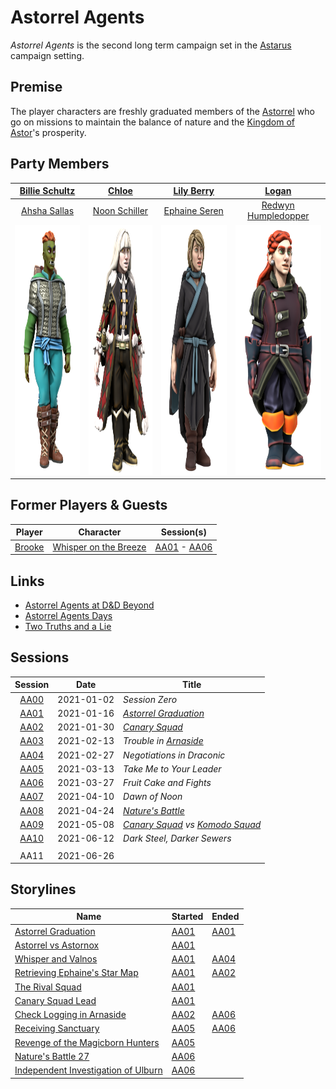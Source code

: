 # Astorrel Agents

*Astorrel Agents* is the second long term campaign set in the [Astarus](../planes/astarus.md) campaign setting.

## Premise

The player characters are freshly graduated members of the [Astorrel](../organisations/astorrel/astorrel.md) who go on missions to maintain the balance of nature and the [Kingdom of Astor](../civilisations/kingdom-of-astor/kingdom-of-astor.md)'s prosperity.

## Party Members

| [Billie Schultz](../players/billie-schultz.md) | [Chloe](../players/chloe.md) | [Lily Berry](../players/lily-berry.md) | [Logan](../players/logan.md) |
|:---:|:---:|:---:|:---:|
| [Ahsha Sallas](../characters/ahsha-sallas.md) | [Noon Schiller](../characters/noon-schiller.md) | [Ephaine Seren](../characters/ephaine-seren.md) | [Redwyn Humpledopper](../characters/redwyn-humpledopper.md) |
| <img src="https://raw.githubusercontent.com/jesskelsall/astarus-images/main/people/portraits/b0b553e82a907ff3.png" height="400" /> | <img src="https://raw.githubusercontent.com/jesskelsall/astarus-images/main/people/portraits/ec514d55f424de69.png" height="400" /> | <img src="https://raw.githubusercontent.com/jesskelsall/astarus-images/main/people/portraits/3840bf1d6c005683.png" height="400" /> | <img src="https://raw.githubusercontent.com/jesskelsall/astarus-images/main/people/portraits/04a625d21baed3cb.png" height="400" /> |

## Former Players & Guests

| Player | Character | Session(s) |
| --- | --- | --- |
| [Brooke](../players/brooke.md) | [Whisper on the Breeze](../characters/whisper-on-the-breeze.md) | [AA01](../sessions/AA01.md) - [AA06](../sessions/AA06.md) |

## Links

- [Astorrel Agents at D&D Beyond](https://www.dndbeyond.com/campaigns/1620558)
- [Astorrel Agents Days](days.md)
- [Two Truths and a Lie](../mechanics/roleplay/two-truths-and-a-lie.md)

## Sessions

| Session | Date | Title |
|:---:| --- | --- |
| [AA00](../sessions/AA00.md) | 2021-01-02 | *Session Zero* |
| [AA01](../sessions/AA01.md) | 2021-01-16 | *[Astorrel Graduation](../storylines/ended/astorrel-graduation.md)* |
| [AA02](../sessions/AA02.md) | 2021-01-30 | *[Canary Squad](../organisations/astorrel/squads/canary-squad.md)* |
| [AA03](../sessions/AA03.md) | 2021-02-13 | *Trouble in [Arnaside](../places/villages/arnaside.md)* |
| [AA04](../sessions/AA04.md) | 2021-02-27 | *Negotiations in Draconic* |
| [AA05](../sessions/AA05.md) | 2021-03-13 | *Take Me to Your Leader* |
| [AA06](../sessions/AA06.md) | 2021-03-27 | *Fruit Cake and Fights* |
| [AA07](../sessions/AA07.md) | 2021-04-10 | *Dawn of Noon* |
| [AA08](../sessions/AA08.md) | 2021-04-24 | *[Nature's Battle](../mechanics/roleplay/natures-battle.md)* |
| [AA09](../sessions/AA09.md) | 2021-05-08 | *[Canary Squad](../organisations/astorrel/squads/canary-squad.md) vs [Komodo Squad](../organisations/astorrel/squads/komodo-squad.md)* |
| [AA10](../sessions/AA10.md) | 2021-06-12 | *Dark Steel, Darker Sewers* |
||
| AA11 | 2021-06-26 | |

## Storylines

| Name | Started | Ended |
| --- | --- | --- |
| [Astorrel Graduation](../storylines/ended/astorrel-graduation.md) | [AA01](../sessions/AA01.md) | [AA01](../sessions/AA01.md) |
| [Astorrel vs Astornox](../storylines/astorrel-vs-astornox.md) | [AA01](../sessions/AA01.md) | |
| [Whisper and Valnos](../storylines/ended/whisper-and-valnos.md) | [AA01](../sessions/AA01.md) | [AA04](../sessions/AA04.md) |
| [Retrieving Ephaine's Star Map](../storylines/ended/retrieving-ephaines-star-map.md) | [AA01](../sessions/AA01.md) | [AA02](../sessions/AA02.md) |
| [The Rival Squad](../storylines/the-rival-squad.md) | [AA01](../sessions/AA01.md) | |
| [Canary Squad Lead](../storylines/canary-squad-lead.md) | [AA01](../sessions/AA01.md) | |
| [Check Logging in Arnaside](../storylines/ended/check-logging-in-arnaside.md) | [AA02](../sessions/AA02.md) | [AA06](../sessions/AA06.md) |
| [Receiving Sanctuary](../storylines/ended/receiving-sanctuary.md) | [AA05](../sessions/AA05.md) | [AA06](../sessions/AA06.md) |
| [Revenge of the Magicborn Hunters](../storylines/revenge-of-the-magicborn-hunters.md) | [AA05](../sessions/AA05.md) | |
| [Nature's Battle 27](../storylines/natures-battle-27.md) | [AA06](../sessions/AA06.md) | |
| [Independent Investigation of Ulburn](../storylines/independent-investigation-of-ulburn.md) | [AA06](../sessions/AA06.md) | |
